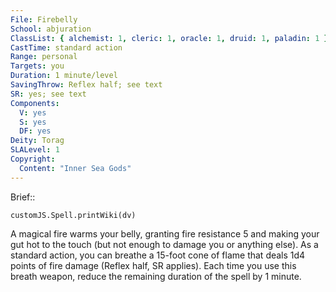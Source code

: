 ```yaml
---
File: Firebelly
School: abjuration
ClassList: { alchemist: 1, cleric: 1, oracle: 1, druid: 1, paladin: 1 }
CastTime: standard action
Range: personal
Targets: you
Duration: 1 minute/level
SavingThrow: Reflex half; see text
SR: yes; see text
Components:
  V: yes
  S: yes
  DF: yes
Deity: Torag
SLALevel: 1
Copyright:
  Content: "Inner Sea Gods"
---
```

Brief:: 

```dataviewjs
customJS.Spell.printWiki(dv)
```

A magical fire warms your belly, granting fire resistance 5 and making your gut hot to the touch (but not enough to damage you or anything else). As a standard action, you can breathe a 15-foot cone of flame that deals 1d4 points of fire damage (Reflex half, SR applies). Each time you use this breath weapon, reduce the remaining duration of the spell by 1 minute.
